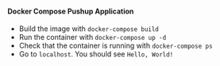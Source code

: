 #### Docker Compose Pushup Application

- Build the image with `docker-compose build`
- Run the container with `docker-compose up -d`
- Check that the container is running with `docker-compose ps`
- Go to `localhost`. You should see `Hello, World!`
